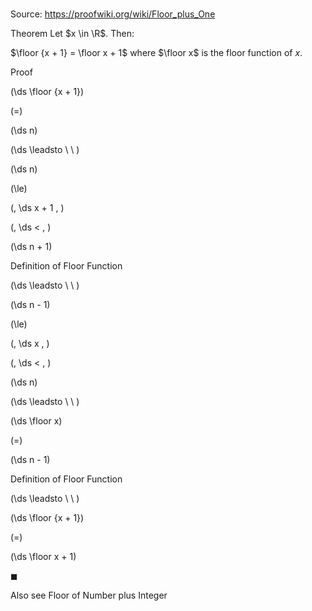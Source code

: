 # 

Source: https://proofwiki.org/wiki/Floor_plus_One

Theorem
Let $x \in \R$.
Then:

$\floor {x + 1} = \floor x + 1$
where $\floor x$ is the floor function of $x$.


Proof













\(\ds \floor {x + 1}\)

\(=\)







\(\ds n\)














\(\ds \leadsto \ \ \)





\(\ds n\)

\(\le\)

\(\, \ds x + 1 \, \)

\(\, \ds < \, \)



\(\ds n + 1\)





Definition of Floor Function








\(\ds \leadsto \ \ \)





\(\ds n - 1\)

\(\le\)

\(\, \ds x \, \)

\(\, \ds < \, \)



\(\ds n\)














\(\ds \leadsto \ \ \)





\(\ds \floor x\)

\(=\)







\(\ds n - 1\)





Definition of Floor Function








\(\ds \leadsto \ \ \)





\(\ds \floor {x + 1}\)

\(=\)







\(\ds \floor x + 1\)









$\blacksquare$


Also see
Floor of Number plus Integer




